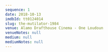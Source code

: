 ```yaml
---
sequence: 1
date: 2018-10-13
imdbId: tt0124014
slug: the-mutilator-1984
venue: Alamo Drafthouse Cinema - One Loudoun
venueNotes: null
medium: null
mediumNotes: null
---
```


